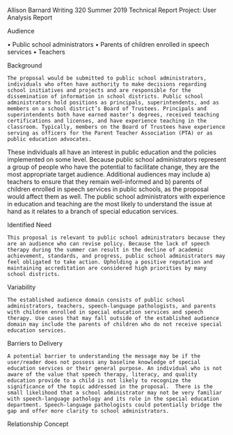 Allison Barnard
Writing 320
Summer 2019
Technical Report Project: User Analysis Report

Audience

•	Public school administrators
•	Parents of children enrolled in speech services
•	Teachers

Background

 	The proposal would be submitted to public school administrators, individuals who often have authority to make decisions regarding school initiatives and projects and are responsible for the dissemination of information in school districts. Public school administrators hold positions as principals, superintendents, and as members on a school district’s Board of Trustees. Principals and superintendents both have earned master’s degrees, received teaching certifications and licenses, and have experience teaching in the classroom. Typically, members on the Board of Trustees have experience serving as officers for the Parent Teacher Association (PTA) or as public education advocates. 

These individuals all have an interest in public education and the policies implemented on some level. Because public school administrators represent a group of people who have the potential to facilitate change, they are the most appropriate target audience. Additional audiences may include a) teachers to ensure that they remain well-informed and b) parents of children enrolled in speech services in public schools, as the proposal would affect them as well. The public school administrators with experience in education and teaching are the most likely to understand the issue at hand as it relates to a branch of special education services. 

Identified Need

	This proposal is relevant to public school administrators because they are an audience who can revise policy. Because the lack of speech therapy during the summer can result in the decline of academic achievement, standards, and progress, public school administrators may feel obligated to take action. Upholding a positive reputation and maintaining accreditation are considered high priorities by many school districts.

Variability
	
	The established audience domain consists of public school administrators, teachers, speech-language pathologists, and parents with children enrolled in special education services and speech therapy. Use cases that may fall outside of the established audience domain may include the parents of children who do not receive special education services. 

Barriers to Delivery

	A potential barrier to understanding the message may be if the user/reader does not possess any baseline knowledge of special education services or their general purpose. An individual who is not aware of the value that speech therapy, literacy, and quality education provide to a child is not likely to recognize the significance of the topic addressed in the proposal.  There is the small likelihood that a school administrator may not be very familiar with speech-language pathology and its role in the special education department. Speech-language pathologists could potentially bridge the gap and offer more clarity to school administrators. 


Relationship Concept

 

